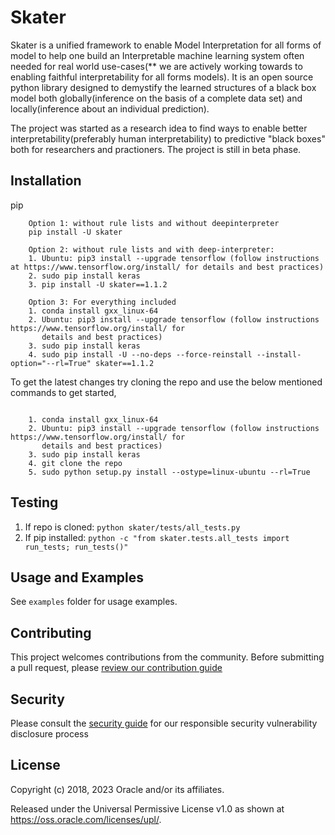 # Skater

Skater is a unified framework to enable Model Interpretation for all forms of model to help one build an Interpretable
machine learning system often needed for real world use-cases(** we are actively working towards to enabling faithful interpretability for all forms models). It is an open source python library designed to
demystify the learned structures of a black box model both globally(inference on the basis of a complete data set)
and locally(inference about an individual prediction).

The project was started as a research idea to find ways to enable better interpretability(preferably human interpretability) to predictive "black boxes" both for researchers and practioners. The project is still in beta phase.

## Installation

pip
~~~~
    Option 1: without rule lists and without deepinterpreter
    pip install -U skater

    Option 2: without rule lists and with deep-interpreter:
    1. Ubuntu: pip3 install --upgrade tensorflow (follow instructions at https://www.tensorflow.org/install/ for details and best practices)
    2. sudo pip install keras
    3. pip install -U skater==1.1.2

    Option 3: For everything included
    1. conda install gxx_linux-64
    2. Ubuntu: pip3 install --upgrade tensorflow (follow instructions https://www.tensorflow.org/install/ for
       details and best practices)
    3. sudo pip install keras
    4. sudo pip install -U --no-deps --force-reinstall --install-option="--rl=True" skater==1.1.2

~~~~

To get the latest changes try cloning the repo and use the below mentioned commands to get started,

~~~~

    1. conda install gxx_linux-64
    2. Ubuntu: pip3 install --upgrade tensorflow (follow instructions https://www.tensorflow.org/install/ for
       details and best practices)
    3. sudo pip install keras
    4. git clone the repo
    5. sudo python setup.py install --ostype=linux-ubuntu --rl=True

~~~~

## Testing

1. If repo is cloned:
    `python skater/tests/all_tests.py`
2. If pip installed:
    `python -c "from skater.tests.all_tests import run_tests; run_tests()"`


## Usage and Examples

See `examples` folder for usage examples.


## Contributing

This project welcomes contributions from the community. Before submitting a pull request, please [review our contribution guide](./CONTRIBUTING.md)

## Security

Please consult the [security guide](./SECURITY.md) for our responsible security vulnerability disclosure process

## License

Copyright (c) 2018, 2023 Oracle and/or its affiliates.

Released under the Universal Permissive License v1.0 as shown at
<https://oss.oracle.com/licenses/upl/>.
